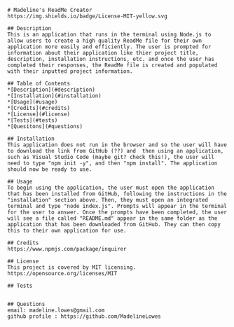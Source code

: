 
    # Madeline's ReadMe Creator
    https://img.shields.io/badge/License-MIT-yellow.svg
  
    ## Description 
    This is an application that runs in the terminal using Node.js to allow users to create a high quality ReadMe file for their own application more easily and efficiently. The user is prompted for information about their application like thier project title, description, installation instructions, etc. and once the user has completed their responses, the ReadMe file is created and populated with their inputted project information.

    ## Table of Contents
    *[Description](#description)
    *[Installation](#installation)
    *[Usage](#usage)
    *[Credits](#credits)
    *[License](#license)
    *[Tests](#tests)
    *[Quesitons](#questions)
    
    ## Installation 
    This application does not run in the browser and so the user will have to download the link from GitHub (??) and  then using an application, such as Visual Studio Code (maybe git? check this!), the user will need to type "npm init -y", and then "npm install". The application should now be ready to use.
                
    ## Usage 
    To begin using the application, the user must open the application that has been installed from GitHub, following the instructions in the "installation" section above. Then, they must open an integrated terminal and type "node index.js". Prompts will appear in the terminal for the user to answer. Once the prompts have been completed, the user will see a file called "README.md" appear in the same folder as the application that has been downloaded from GitHub. They can then copy this to their own application for use.
                
    ## Credits 
    https://www.npmjs.com/package/inquirer
                
    ## License
    This project is covered by MIT licensing.
    https://opensource.org/licenses/MIT
    
    ## Tests 
    
    
    ## Questions
    email: madeline.lowes@gmail.com
    github profile : https://github.com/MadelineLowes
    
